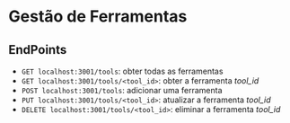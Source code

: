 # Gestão de Ferramentas

## EndPoints

- `GET localhost:3001/tools`: obter todas as ferramentas
- `GET localhost:3001/tools/<tool_id>`: obter a ferramenta *tool_id*
- `POST localhost:3001/tools`: adicionar uma ferramenta
- `PUT localhost:3001/tools/<tool_id>`: atualizar a ferramenta *tool_id*
- `DELETE localhost:3001/tools/<tool_id>`: eliminar a ferramenta *tool_id*